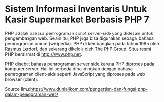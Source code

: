 # Sistem Informasi Inventaris Untuk Kasir Supermarket Berbasis PHP 7
PHP adalah bahasa pemrograman script server-side yang didesain untuk pengembangan web. Selain itu, PHP juga bisa digunakan sebagai bahasa pemrograman umum (wikipedia). PHP di kembangkan pada tahun 1995 oleh Rasmus Lerdorf, dan sekarang dikelola oleh The PHP Group. Situs resmi PHP beralamat di http://www.php.net.

PHP disebut bahasa pemrograman server side karena PHP diproses pada komputer server. Hal ini berbeda dibandingkan dengan bahasa pemrograman client-side seperti JavaScript yang diproses pada web browser (client).

Source Ilmu:https://www.duniailkom.com/pengertian-dan-fungsi-php-dalam-pemograman-web/
